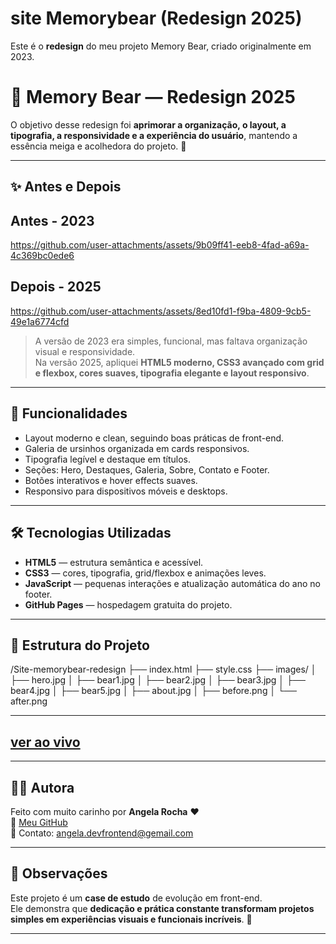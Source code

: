 # site Memorybear (Redesign 2025)
Este é o **redesign** do meu projeto Memory Bear, criado originalmente em 2023.

# 🧸 Memory Bear — Redesign 2025
  
O objetivo desse redesign foi **aprimorar a organização, o layout, a tipografia, a responsividade e a experiência do usuário**, mantendo a essência meiga e acolhedora do projeto. 💖

---

## ✨ Antes e Depois

## Antes - 2023

https://github.com/user-attachments/assets/9b09ff41-eeb8-4fad-a69a-4c369bc0ede6

## Depois - 2025

https://github.com/user-attachments/assets/8ed10fd1-f9ba-4809-9cb5-49e1a6774cfd

> A versão de 2023 era simples, funcional, mas faltava organização visual e responsividade.  
> Na versão 2025, apliquei **HTML5 moderno, CSS3 avançado com grid e flexbox, cores suaves, tipografia elegante e layout responsivo**.

---

## 🚀 Funcionalidades

- Layout moderno e clean, seguindo boas práticas de front-end.
- Galeria de ursinhos organizada em cards responsivos.
- Tipografia legível e destaque em títulos.
- Seções: Hero, Destaques, Galeria, Sobre, Contato e Footer.
- Botões interativos e hover effects suaves.
- Responsivo para dispositivos móveis e desktops.

---

## 🛠️ Tecnologias Utilizadas

- **HTML5** — estrutura semântica e acessível.
- **CSS3** — cores, tipografia, grid/flexbox e animações leves.
- **JavaScript** — pequenas interações e atualização automática do ano no footer.
- **GitHub Pages** — hospedagem gratuita do projeto.

---

## 📂 Estrutura do Projeto

/Site-memorybear-redesign
├── index.html
├── style.css
├── images/
│ ├── hero.jpg
│ ├── bear1.jpg
│ ├── bear2.jpg
│ ├── bear3.jpg
│ ├── bear4.jpg
│ ├── bear5.jpg
│ ├── about.jpg
│ ├── before.png
│ └── after.png


---

## [ver ao vivo](https://angela-rocha.github.io/site_memorybear_redesign2025/)

---

## 👩‍💻 Autora

Feito com muito carinho por **Angela Rocha** ❤️  
🔗 [Meu GitHub](https://github.com/angela-silva)  
📧 Contato: angela.devfrontend@gemail.com  

---

## 📌 Observações

Este projeto é um **case de estudo** de evolução em front-end.  
Ele demonstra que **dedicação e prática constante transformam projetos simples em experiências visuais e funcionais incríveis**. 🚀

---
